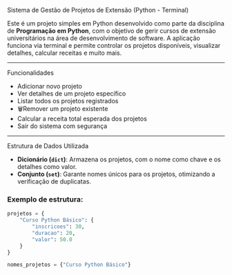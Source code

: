 Sistema de Gestão de Projetos de Extensão (Python - Terminal)

Este é um projeto simples em Python desenvolvido como parte da disciplina de **Programação em Python**, com o objetivo de gerir cursos de extensão universitários na área de desenvolvimento de software. A aplicação funciona via terminal e permite controlar os projetos disponíveis, visualizar detalhes, calcular receitas e muito mais.

---

Funcionalidades

- Adicionar novo projeto
- Ver detalhes de um projeto específico
- Listar todos os projetos registrados
- 🗑Remover um projeto existente
- Calcular a receita total esperada dos projetos
- Sair do sistema com segurança

---

Estrutura de Dados Utilizada

- **Dicionário (`dict`)**: Armazena os projetos, com o nome como chave e os detalhes como valor.
- **Conjunto (`set`)**: Garante nomes únicos para os projetos, otimizando a verificação de duplicatas.

### Exemplo de estrutura:
```python
projetos = {
    "Curso Python Básico": {
        "inscricoes": 30,
        "duracao": 20,
        "valor": 50.0
    }
}

nomes_projetos = {"Curso Python Básico"}
